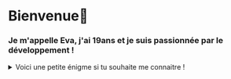# Bienvenue👋
### Je m'appelle Eva, j'ai 19ans et je suis passionnée par le développement !<br>

<details>
<summary>Voici une petite énigme si tu souhaite me connaitre !<br></summary>
<br>
```javascript
const nom = "enigme des passions";
const passionA = "oc";
const passionA2 = "de";
const passionB1 = "j";
const passionB2 = "ue";
const passionB3 = "x";
const passionB4 = "odiév".split("").reverse().join("");

const phraseStructurée = "Je suis structuré et universel, je suis le ";
const phraseImmersive = "Je suis immersif, interactif et créatif, je suis le ";

const enigmeComplète =
phraseStructurée +
passionA +
passionA2 +
" et " +
phraseImmersive +
passionB1 +
passionB2.split("").reverse().join("") +
passionB3 +
passionB4 +
".";

  Alors, tu as su trouver le résultat?:thinking:

</details>


<!--
**eva-dpr2004/eva-dpr2004** is a ✨ _special_ ✨ repository because its `README.md` (this file) appears on your GitHub profile.

Here are some ideas to get you started:

- 🔭 I’m currently working on ...
- 🌱 I’m currently learning ...
- 👯 I’m looking to collaborate on ...
- 🤔 I’m looking for help with ...
- 💬 Ask me about ...
- 📫 How to reach me: ...
- 😄 Pronouns: ...
- ⚡ Fun fact: ...
-->
